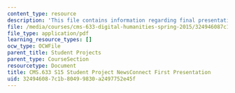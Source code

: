 ```yaml
---
content_type: resource
description: 'This file contains information regarding final presentation. '
file: /media/courses/cms-633-digital-humanities-spring-2015/324946087c1b80499830a2497752e45f_MITCMS_633S15_FinalPres.pdf
file_type: application/pdf
learning_resource_types: []
ocw_type: OCWFile
parent_title: Student Projects
parent_type: CourseSection
resourcetype: Document
title: CMS.633 S15 Student Project NewsConnect First Presentation
uid: 32494608-7c1b-8049-9830-a2497752e45f
---
```

